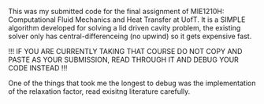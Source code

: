 This was my submitted code for the final assignment of MIE1210H: Computational Fluid Mechanics and Heat Transfer at UofT. It is a SIMPLE algorithm developed for solving a lid driven cavity problem, the existing solver only has central-differenceing (no upwind) so it gets expensive fast. 

!!! IF YOU ARE CURRENTLY TAKING THAT COURSE DO NOT COPY AND PASTE AS YOUR SUBMISSION, READ THROUGH IT AND DEBUG YOUR CODE INSTEAD !!!  


One of the things that took me the longest to debug was the implementation of the relaxation factor, read exisitng literature carefully.
